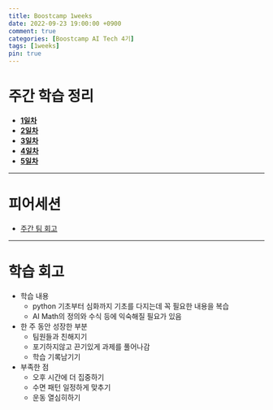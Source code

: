 ```yaml
---
title: Boostcamp 1weeks
date: 2022-09-23 19:00:00 +0900
comment: true
categories: [Boostcamp AI Tech 4기]
tags: [1weeks]
pin: true
---
```

# 주간 학습 정리
- **[1일차](https://jiyong-jeon.github.io/posts/Boostcamp-1days/)**
- **[2일차](https://jiyong-jeon.github.io/posts/Boostcamp-2days/)**
- **[3일차](https://jiyong-jeon.github.io/posts/Boostcamp-3days/)**
- **[4일차](https://jiyong-jeon.github.io/posts/Boostcamp-4days/)**
- **[5일차](https://jiyong-jeon.github.io/posts/Boostcamp-5days/)**

---


# 피어세션
- [주간 팀 회고](https://night-eustoma-5f3.notion.site/1-57eb2091284345ea97333ef56061d923)

---
# 학습 회고
- 학습 내용
  - python 기초부터 심화까지 기초를 다지는데 꼭 필요한 내용을 복습
  - AI Math의 정의와 수식 등에 익숙해질 필요가 있음
- 한 주 동안 성장한 부분
  - 팀원들과 친해지기
  - 포기하지않고 끈기있게 과제를 풀어나감
  - 학습 기록남기기
- 부족한 점
  - 오후 시간에 더 집중하기
  - 수면 패턴 일정하게 맞추기
  - 운동 열심히하기